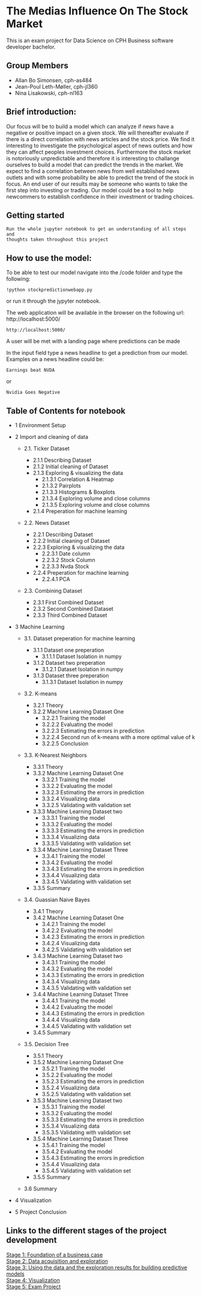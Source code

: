 # The Medias Influence On The Stock Market  

This is an exam project for Data Science on CPH Business software developer bachelor.

## Group Members

- Allan Bo Simonsen, cph-as484
- Jean-Poul Leth-Møller, cph-jl360
- Nina Lisakowski, cph-nl163

## Brief introduction:  
Our focus will be to build a model which can analyze if news have a negative or positive impact on a given stock. We will thereafter evaluate if there is a direct correlation with news articles and the stock price. We find it interesting to investigate the psychological aspect of news outlets and how they can affect peoples investment choices. Furthermore the stock market is notoriously unpredictable and therefore it is interesting to challange ourselves to build a model that can predict the trends in the market. We expect to find a correlation between news from well established news outlets and with some probability be able to predict the trend of the stock in focus. An end user of our results may be someone who wants to take the first step into investing or trading. Our model could be a tool to help newcommers to establish confidence in their investment or trading choices.  
 
## Getting started  
  
```shell
Run the whole jupyter notebook to get an understanding of all steps and  
thoughts taken throughout this project
```   
  
## How to use the model:  

To be able to test our model navigate into the /code folder and type the following: 
  
```shell
!python stockpredictionwebapp.py
```
    
or run it through the jypyter notebook.  
   
The web application will be available in the browser on the following url: http://localhost:5000/  
  
```shell
http://localhost:5000/  
```   
    
A user will be met with a landing page where predictions can be made  
  
In the input field type a news headline to get a prediction from our model. Examples on a news headline could be:  
  
```shell
Earnings beat NVDA
```  
  
or  
  
```shell
Nvidia Goes Negative
```  

## Table of Contents for notebook
* 1 Environment Setup
* 2 Import and cleaning of data

    * 2.1. Ticker Dataset
        * 2.1.1 Describing Dataset
        * 2.1.2 Initial cleaning of Dataset
        * 2.1.3 Exploring & visualizing the data
            * 2.1.3.1 Correlation & Heatmap
            * 2.1.3.2 Pairplots
            * 2.1.3.3 Histograms & Boxplots
            * 2.1.3.4 Exploring volume and close columns
            * 2.1.3.5 Exploring volume and close columns
        * 2.1.4 Preperation for machine learning
        
     * 2.2. News Dataset
        * 2.2.1 Describing Dataset
        * 2.2.2 Initial cleaning of Dataset
        * 2.2.3 Exploring & visualizing the data
            * 2.2.3.1 Date column
            * 2.2.3.2 Stock Column
            * 2.2.3.3 Nvda Stock
        * 2.2.4 Preperation for machine learning
            * 2.2.4.1 PCA
            
     * 2.3. Combining Dataset
         * 2.3.1 First Combined Dataset
         * 2.3.2 Second Combined Dataset
         * 2.3.3 Third Combined Dataset
         
* 3 Machine Learning

    * 3.1. Dataset preperation for machine learning
        * 3.1.1 Dataset one preperation
            * 3.1.1.1 Dataset Isolation in numpy
        * 3.1.2 Dataset two preperation
            * 3.1.2.1 Dataset Isolation in numpy
        * 3.1.3 Dataset three preperation
            * 3.1.3.1 Dataset Isolation in numpy
    
    * 3.2. K-means
        * 3.2.1 Theory
        * 3.2.2 Machine Learning Dataset One
            * 3.2.2.1 Training the model
            * 3.2.2.2 Evaluating the model
            * 3.2.2.3 Estimating the errors in prediction
            * 3.2.2.4 Second run of k-means with a more optimal value of k
            * 3.2.2.5 Conclusion
    
    * 3.3. K-Nearest Neighbors
        * 3.3.1 Theory
        * 3.3.2 Machine Learning Dataset One
            * 3.3.2.1 Training the model
            * 3.3.2.2 Evaluating the model
            * 3.3.2.3 Estimating the errors in prediction
            * 3.3.2.4 Visualizing data
            * 3.3.2.5 Validating with validation set
        * 3.3.3 Machine Learning Dataset two
            * 3.3.3.1 Training the model
            * 3.3.3.2 Evaluating the model
            * 3.3.3.3 Estimating the errors in prediction
            * 3.3.3.4 Visualizing data
            * 3.3.3.5 Validating with validation set
        * 3.3.4 Machine Learning Dataset Three
            * 3.3.4.1 Training the model
            * 3.3.4.2 Evaluating the model
            * 3.3.4.3 Estimating the errors in prediction
            * 3.3.4.4 Visualizing data
            * 3.3.4.5 Validating with validation set
        * 3.3.5 Summary

    * 3.4. Guassian Naive Bayes
        * 3.4.1 Theory
        * 3.4.2 Machine Learning Dataset One
            * 3.4.2.1 Training the model
            * 3.4.2.2 Evaluating the model
            * 3.4.2.3 Estimating the errors in prediction
            * 3.4.2.4 Visualizing data
            * 3.4.2.5 Validating with validation set
        * 3.4.3 Machine Learning Dataset two
            * 3.4.3.1 Training the model
            * 3.4.3.2 Evaluating the model
            * 3.4.3.3 Estimating the errors in prediction
            * 3.4.3.4 Visualizing data
            * 3.4.3.5 Validating with validation set
        * 3.4.4 Machine Learning Dataset Three
            * 3.4.4.1 Training the model
            * 3.4.4.2 Evaluating the model
            * 3.4.4.3 Estimating the errors in prediction
            * 3.4.4.4 Visualizing data
            * 3.4.4.5 Validating with validation set
        * 3.4.5 Summary
    * 3.5. Decision Tree
        * 3.5.1 Theory
        * 3.5.2 Machine Learning Dataset One
            * 3.5.2.1 Training the model
            * 3.5.2.2 Evaluating the model
            * 3.5.2.3 Estimating the errors in prediction
            * 3.5.2.4 Visualizing data
            * 3.5.2.5 Validating with validation set
        * 3.5.3 Machine Learning Dataset two
            * 3.5.3.1 Training the model
            * 3.5.3.2 Evaluating the model
            * 3.5.3.3 Estimating the errors in prediction
            * 3.5.3.4 Visualizing data
            * 3.5.3.5 Validating with validation set
        * 3.5.4 Machine Learning Dataset Three
            * 3.5.4.1 Training the model
            * 3.5.4.2 Evaluating the model
            * 3.5.4.3 Estimating the errors in prediction
            * 3.5.4.4 Visualizing data
            * 3.5.4.5 Validating with validation set
        * 3.5.5 Summary
    * 3.6 Summary

* 4 Visualization
* 5 Project Conclusion

## Links to the different stages of the project development
[Stage 1: Foundation of a business case](https://github.com/Jean-Poul/Data-Science-Exam-Project/blob/main/README-STAGE1.md)  
[Stage 2: Data acquisition and exploration](https://github.com/Jean-Poul/Data-Science-Exam-Project/blob/main/README-STAGE2.md)  
[Stage 3: Using the data and the exploration results for building predictive models](https://github.com/Jean-Poul/Data-Science-Exam-Project/blob/main/README-STAGE3.md)  
[Stage 4: Visualization](https://github.com/Jean-Poul/Data-Science-Exam-Project/blob/main/README-STAGE4.md)  
[Stage 5: Exam Project](https://github.com/Jean-Poul/Data-Science-Exam-Project/blob/main/README-STAGE5.md)